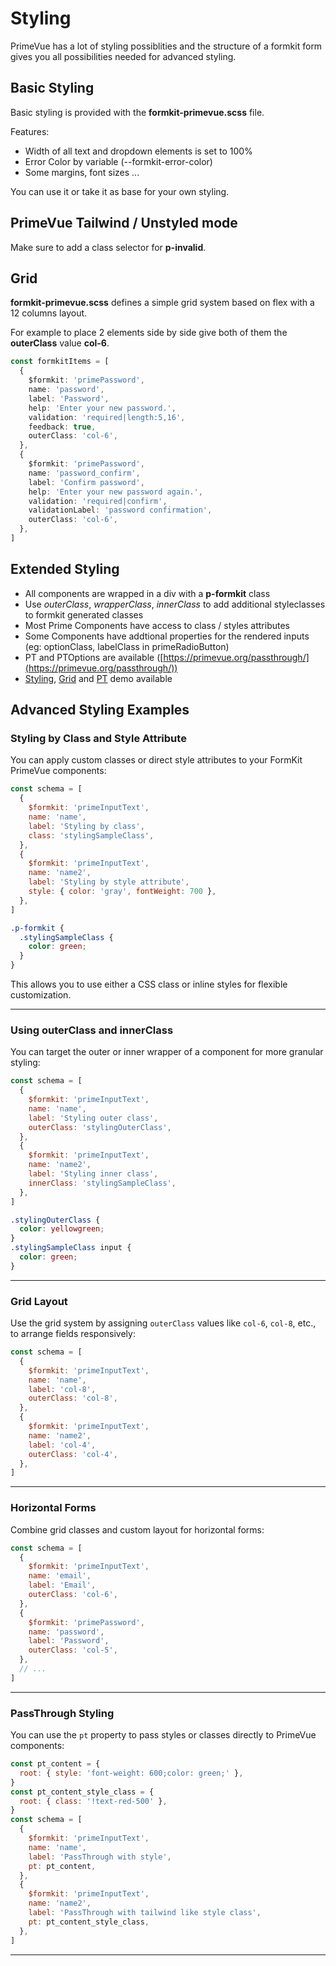 # Styling

PrimeVue has a lot of styling possiblities and the structure of a formkit form gives you all possibilities needed for advanced styling.

## Basic Styling

Basic styling is provided with the **formkit-primevue.scss** file.

Features:

- Width of all text and dropdown elements is set to 100%
- Error Color by variable (--formkit-error-color)
- Some margins, font sizes ...

You can use it or take it as base for your own styling.

## PrimeVue Tailwind / Unstyled mode

Make sure to add a class selector for **p-invalid**.

## Grid

**formkit-primevue.scss** defines a simple grid system based on flex with a 12 columns layout.

For example to place 2 elements side by side give both of them the **outerClass** value **col-6**.

```ts
const formkitItems = [
  {
    $formkit: 'primePassword',
    name: 'password',
    label: 'Password',
    help: 'Enter your new password.',
    validation: 'required|length:5,16',
    feedback: true,
    outerClass: 'col-6',
  },
  {
    $formkit: 'primePassword',
    name: 'password_confirm',
    label: 'Confirm password',
    help: 'Enter your new password again.',
    validation: 'required|confirm',
    validationLabel: 'password confirmation',
    outerClass: 'col-6',
  },
]
```

## Extended Styling

- All components are wrapped in a div with a **p-formkit** class
- Use *outerClass*, *wrapperClass*, *innerClass* to add additional styleclasses to formkit generated classes
- Most Prime Components have access to class / styles attributes
- Some Components have addtional properties for the rendered inputs (eg: optionClass, labelClass in primeRadioButton)
- PT and PTOptions are available ([https://primevue.org/passthrough/](https://primevue.org/passthrough/))
- [Styling](https://formkit-primevue.netlify.app/demo/styling), [Grid](https://formkit-primevue.netlify.app/demo/grid) and [PT](https://formkit-primevue.netlify.app/demo/passThrough) demo available

## Advanced Styling Examples

### Styling by Class and Style Attribute

You can apply custom classes or direct style attributes to your FormKit PrimeVue components:

```js
const schema = [
  {
    $formkit: 'primeInputText',
    name: 'name',
    label: 'Styling by class',
    class: 'stylingSampleClass',
  },
  {
    $formkit: 'primeInputText',
    name: 'name2',
    label: 'Styling by style attribute',
    style: { color: 'gray', fontWeight: 700 },
  },
]
```

```scss
.p-formkit {
  .stylingSampleClass {
    color: green;
  }
}
```

This allows you to use either a CSS class or inline styles for flexible customization.

---

### Using outerClass and innerClass

You can target the outer or inner wrapper of a component for more granular styling:

```js
const schema = [
  {
    $formkit: 'primeInputText',
    name: 'name',
    label: 'Styling outer class',
    outerClass: 'stylingOuterClass',
  },
  {
    $formkit: 'primeInputText',
    name: 'name2',
    label: 'Styling inner class',
    innerClass: 'stylingSampleClass',
  },
]
```

```scss
.stylingOuterClass {
  color: yellowgreen;
}
.stylingSampleClass input {
  color: green;
}
```

---

### Grid Layout

Use the grid system by assigning `outerClass` values like `col-6`, `col-8`, etc., to arrange fields responsively:

```js
const schema = [
  {
    $formkit: 'primeInputText',
    name: 'name',
    label: 'col-8',
    outerClass: 'col-8',
  },
  {
    $formkit: 'primeInputText',
    name: 'name2',
    label: 'col-4',
    outerClass: 'col-4',
  },
]
```

---

### Horizontal Forms

Combine grid classes and custom layout for horizontal forms:

```js
const schema = [
  {
    $formkit: 'primeInputText',
    name: 'email',
    label: 'Email',
    outerClass: 'col-6',
  },
  {
    $formkit: 'primePassword',
    name: 'password',
    label: 'Password',
    outerClass: 'col-5',
  },
  // ...
]
```

---

### PassThrough Styling

You can use the `pt` property to pass styles or classes directly to PrimeVue components:

```js
const pt_content = {
  root: { style: 'font-weight: 600;color: green;' },
}
const pt_content_style_class = {
  root: { class: '!text-red-500' },
}
const schema = [
  {
    $formkit: 'primeInputText',
    name: 'name',
    label: 'PassThrough with style',
    pt: pt_content,
  },
  {
    $formkit: 'primeInputText',
    name: 'name2',
    label: 'PassThrough with tailwind like style class',
    pt: pt_content_style_class,
  },
]
```

---
